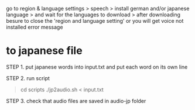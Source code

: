 go to region & language settings > speech > install german and/or japanese language 
        > and wait for the languages to download
        > after downloading besure to close the 'region and language setting' or you will get voice not installed error message
        


# to japanese file
STEP 1. put japanese words into input.txt and put each word on its own line

STEP 2. run script
> cd scripts
> ./jp2audio.sh < input.txt

STEP 3. check that audio files are saved in audio-jp folder

